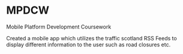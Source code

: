 # MPDCW

Mobile Platform Development Coursework

Created a mobile app which utilizes the traffic scotland RSS Feeds to display different information to the user such as road closures etc.
